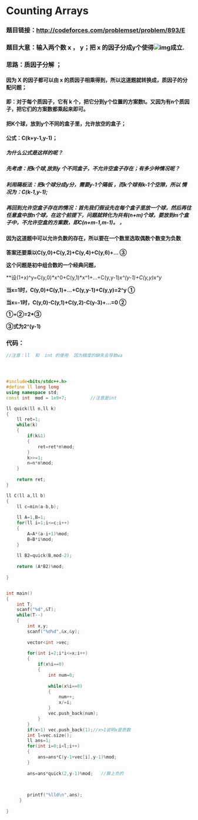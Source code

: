 # Counting Arrays 

### 题目链接：http://codeforces.com/problemset/problem/893/E



### 题目大意：输入两个数 x ， y；把 x 的因子分成y个使得![img](https://odzkskevi.qnssl.com/80df1f0ecd58b93b3fdbc85be98e77e5?v=1533519768)成立.



### 思路：质因子分解 ；

#### 因为 X 的因子都可以由 x 的质因子相乘得到，所以这道题就转换成，质因子的分配问题；

#### 即：对于每个质因子，它有 k 个，把它分到y个位置的方案数t。又因为有n个质因子，把它们的方案数都乘起来即可。



#### 把K个球，放到y个不同的盒子里，允许放空的盒子；

#### 公式：C(k+y-1,y-1)；

##### 为什么公式是这样的呢？

##### 先考虑：把k个球,放到y 个不同盒子，不允许空盒子存在；有多少种情况呢？

##### 利用隔板法：把k个球分成y分，需要y-1个隔板 ，而k个球有k-1个空隙，所以 情况为：C(k-1,y-1);

##### 再回到允许空盒子存在的情况：首先我们假设先在每个盒子里放一个球，然后再往任意盒中放n个球，在这个前提下，问题就转化为共有(n+m)个球，要放到m个盒子中，不允许空盒的方案数，即C(n+m-1,m-1)。 ，

#### 因为这道题中可以允许负数的存在，所以要在一个数里选取偶数个数变为负数

**答案还要乘以C(y,0)+C(y,2)+C(y,4)+C(y,6)+...                              ③**

**这个问题是初中组合数的一个经典问题，**

**设(1+x)^y=C(y,0)*x^0+C(y,1)*x^1+...+C(y,y-1)*x^(y-1)+C(y,y)*x^y**

**当x=1时，C(y,0)+C(y,1)+...+C(y,y-1)+C(y,y)=2^y                       ①**

**当x=-1时，C(y,0)-C(y,1)+C(y,2)-C(y-3)+...=0                             ②**

**①+②=2*③**

**③式为2^(y-1)**





### 代码：

```c++
//注意：ll  和  int 的使用  因为精度的缺失会导致wa




#include<bits/stdc++.h>
#define ll long long
using namespace std;
const int  mod = 1e9+7;			//注意是int

ll quick(ll n,ll k)
{
	ll ret=1;
	while(k)
	{
		if(k&1)
		{
			ret=ret*n%mod;
		}
		k>>=1;
		n=n*n%mod;
	}
	
	return ret;
}

ll C(ll a,ll b)
{
	ll c=min(a-b,b);
	
	ll A=1,B=1;
	for(ll i=1;i<=c;i++)
	{
		A=A*(a-i+1)%mod;
		B=B*i%mod;
	}
	
	ll B2=quick(B,mod-2);
	
	return (A*B2)%mod;
	
}


int main()
{
	int T;
	scanf("%d",&T);
	while(T--)
	{
		int x,y;
		scanf("%d%d",&x,&y);
		
		vector<int >vec;
		
		for(int i=2;i*i<=x;i++)
		{
			if(x%i==0)
			{
				int num=0;
				
				while(x%i==0)
				{
					num++;
					x/=i;
				}
				vec.push_back(num);
			}
		}
		if(x>1) vec.push_back(1);//x>1说明x是质数 
		int l=vec.size();
		ll ans=1;
		for(int i=0;i<l;i++)
		{
			ans=ans*C(y-1+vec[i],y-1)%mod;
		}
		
		ans=ans*quick(2,y-1)%mod;	//算上负的 
		

		
		printf("%lld\n",ans);
	 } 
	
}
```



​                         